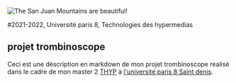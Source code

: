 ![The San Juan Mountains are beautiful!](https://www.campus-condorcet.fr/medias/photo/logo-paris8_1566477376593-png)

#2021-2022, Université paris 8, Technologies des hypermedias

## projet trombinoscope
Ceci est une déscription en markdown de mon projet trombinoscope realisé dans le cadre de mon master 2 [THYP](https://www.univ-paris8.fr/-Master-Technologies-de-l-Hypermedia-678-) à  [l'université paris 8 Saint denis](https://goo.gl/maps/aGwT9QYng9Pr3ALC9).
